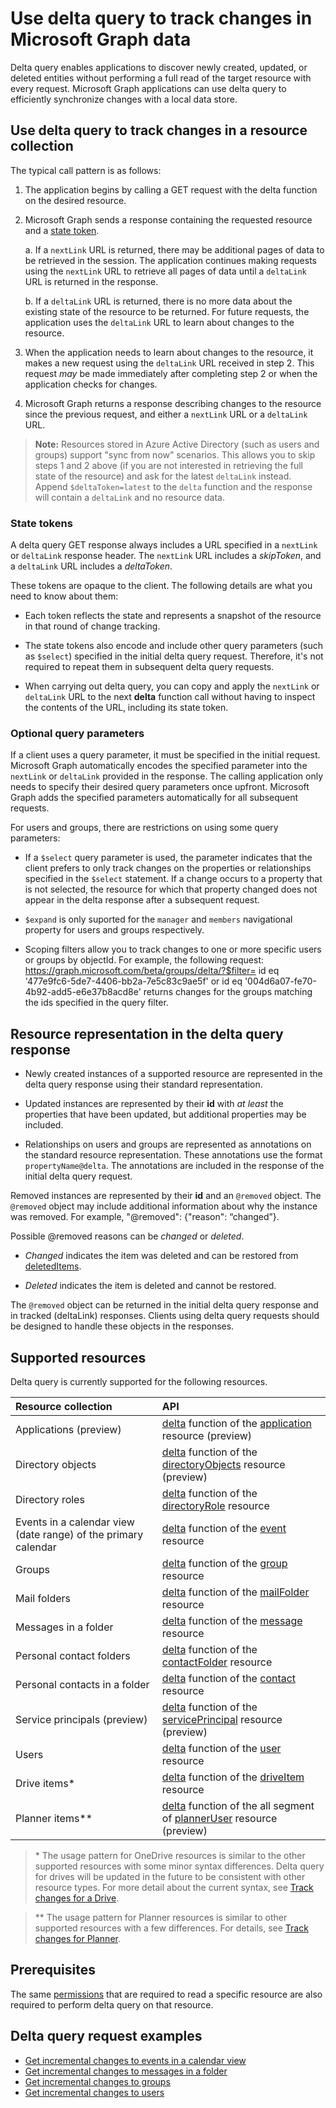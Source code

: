 # Use delta query to track changes in Microsoft Graph data

Delta query enables applications to discover newly created, updated, or deleted entities without performing a full read of the target resource with every request. Microsoft Graph applications can use delta query to efficiently synchronize changes with a local data store.

## Use delta query to track changes in a resource collection

The typical call pattern is as follows:

1. The application begins by calling a GET request with the delta function on the desired resource.
2. Microsoft Graph sends a response containing the requested resource and a [state token](#state-tokens).

     a.  If a `nextLink` URL is returned, there may be additional pages of data to be retrieved in the session. The application continues making requests using the `nextLink` URL to retrieve all pages of data until a `deltaLink` URL is returned in the response.

     b.  If a `deltaLink` URL is returned, there is no more data about the existing state of the resource to be returned. For future requests, the application uses the `deltaLink` URL to learn about changes to the resource.

3. When the application needs to learn about changes to the resource, it makes a new request using the `deltaLink` URL received in step 2. This request *may* be made immediately after completing step 2 or when the application checks for changes.
4. Microsoft Graph returns a response describing changes to the resource since the previous request, and either a `nextLink` URL or a `deltaLink` URL.

>**Note:** Resources stored in Azure Active Directory (such as users and groups) support "sync from now" scenarios. This allows you to skip steps 1 and 2 above (if you are not interested in retrieving the full state of the resource) and ask for the latest `deltaLink` instead. Append `$deltaToken=latest` to the `delta` function and the response will contain a `deltaLink` and no resource data.

### State tokens

A delta query GET response always includes a URL specified in a `nextLink` or `deltaLink` response header.
The `nextLink` URL includes a _skipToken_, and a `deltaLink` URL includes a _deltaToken_.

These tokens are opaque to the client. The following details are what you need to know about them:

- Each token reflects the state and represents a snapshot of the resource in that round of change tracking.

- The state tokens also encode and include other query parameters (such as `$select`) specified in the initial delta query request. Therefore, it's not required to repeat them in subsequent delta query requests.

- When carrying out delta query, you can copy and apply the `nextLink` or `deltaLink` URL to the next **delta** function call without having to inspect the contents of the URL, including its state token.

### Optional query parameters

If a client uses a query parameter, it must be specified in the initial request. Microsoft Graph automatically encodes the specified parameter into the `nextLink` or `deltaLink` provided in the response. The calling application only needs to specify their desired query parameters once upfront. Microsoft Graph adds the specified parameters automatically for all subsequent requests.

For users and groups, there are restrictions on using some query parameters:

- If a `$select` query parameter is used, the parameter indicates that the client prefers to only track changes on the properties or relationships specified in the `$select` statement. If a change occurs to a property that is not selected, the resource for which that property changed does not appear in the delta response after a subsequent request.
- `$expand` is only suported for the `manager` and `members` navigational property for users and groups respectively.

- Scoping filters allow you to track changes to one or more specific users or groups by objectId. For example, the following request: https://graph.microsoft.com/beta/groups/delta/?$filter= id eq '477e9fc6-5de7-4406-bb2a-7e5c83c9ae5f' or id eq '004d6a07-fe70-4b92-add5-e6e37b8acd8e' returns changes for the groups matching the ids specified in the query filter.

## Resource representation in the delta query response

- Newly created instances of a supported resource are represented in the delta query response using their standard representation.

- Updated instances are represented by their **id** with *at least* the properties that have been updated, but additional properties may be included.

- Relationships on users and groups are represented as annotations on the standard resource representation. These annotations use the format `propertyName@delta`. The annotations are included in the response of the initial delta query request.

Removed instances are represented by their **id** and an `@removed` object. The `@removed` object may include additional information about why the instance was removed. For example,  "@removed": {"reason": “changed”}.

Possible @removed reasons can be *changed* or *deleted*.

- *Changed* indicates the item was deleted and can be restored from [deletedItems](/graph/api/resources/directory?view=graph-rest-beta).

- *Deleted* indicates the item is deleted and cannot be restored.

The `@removed` object can be returned in the initial delta query response and in tracked (deltaLink) responses. Clients using delta query requests should be designed to handle these objects in the responses.

## Supported resources

Delta query is currently supported for the following resources.

| **Resource collection** | **API** |
|:------ | :------ |
| Applications (preview) | [delta](/graph/api/application_delta?view=graph-rest-beta) function of the [application](/graph/api/resources/application?view=graph-rest-beta) resource (preview) |
| Directory objects | [delta](/graph/api/directoryobject_delta?view=graph-rest-beta) function of the [directoryObjects](/graph/api/resources/directoryobject?view=graph-rest-beta) resource (preview) |
| Directory roles | [delta](/graph/api/directoryrole_delta?view=graph-rest-1.0) function of the [directoryRole](/graph/api/resources/directoryrole?view=graph-rest-1.0) resource |
| Events in a calendar view (date range) of the primary calendar | [delta](/graph/api/event_delta?view=graph-rest-1.0) function of the [event](/graph/api/resources/event?view=graph-rest-1.0) resource |
| Groups | [delta](/graph/api/group_delta?view=graph-rest-1.0) function of the [group](/graph/api/resources/group?view=graph-rest-1.0) resource |
| Mail folders | [delta](/graph/api/mailfolder_delta?view=graph-rest-1.0) function of the [mailFolder](/graph/api/resources/mailFolder?view=graph-rest-1.0) resource |
| Messages in a folder | [delta](/graph/api/message_delta?view=graph-rest-1.0) function of the [message](/graph/api/resources/message?view=graph-rest-1.0) resource |
| Personal contact folders | [delta](/graph/api/contactfolder_delta?view=graph-rest-1.0) function of the [contactFolder](/graph/api/resources/contactfolder?view=graph-rest-1.0) resource |
| Personal contacts in a folder | [delta](/graph/api/contact_delta?view=graph-rest-1.0) function of the [contact](/graph/api/resources/contact?view=graph-rest-1.0) resource |
| Service principals (preview) | [delta](/graph/api/serviceprincipal_delta?view=graph-rest-beta) function of the [servicePrincipal](/graph/api/resources/serviceprincipal?view=graph-rest-beta) resource (preview) |
| Users | [delta](/graph/api/user_delta?view=graph-rest-1.0) function of the [user](/graph/api/resources/user?view=graph-rest-1.0) resource |
| Drive items\* | [delta](/graph/api/driveitem_delta?view=graph-rest-1.0) function of the [driveItem](/graph/api/resources/driveitem?view=graph-rest-1.0) resource |
| Planner items\*\* | [delta](/graph/api/planneruser_list_delta?view=graph-rest-beta) function of the all segment of [plannerUser](/graph/api/resources/planneruser?view=graph-rest-beta) resource (preview) |

> \* The usage pattern for OneDrive resources is similar to the other supported resources with some minor syntax differences. Delta query for drives will be updated in the future to be consistent with other resource types. For more detail about the current syntax, see
[Track changes for a Drive](/graph/api/item_delta?view=graph-rest-1.0).

> \*\* The usage pattern for Planner resources is similar to other supported resources with a few differences.  For details, see [Track changes for Planner](/graph/api/planneruser_list_delta?view=graph-rest-beta).

## Prerequisites

The same [permissions](./permissions_reference.md) that are required to read a specific resource are also required to perform delta query on that resource.

## Delta query request examples

- [Get incremental changes to events in a calendar view](../concepts/delta_query_events.md)
- [Get incremental changes to messages in a folder](./delta_query_messages.md)
- [Get incremental changes to groups](./delta_query_groups.md)
- [Get incremental changes to users](./delta_query_users.md)
